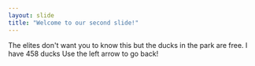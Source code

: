 ```yaml
---
layout: slide
title: "Welcome to our second slide!"
---
```

The elites don't want you to know this but the ducks in the park are free. I have 458 ducks
Use the left arrow to go back!
